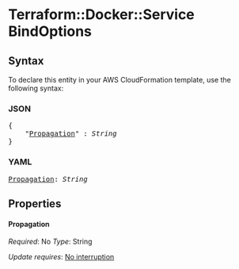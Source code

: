 # Terraform::Docker::Service BindOptions

## Syntax

To declare this entity in your AWS CloudFormation template, use the following syntax:

### JSON

<pre>
{
    "<a href="#propagation" title="Propagation">Propagation</a>" : <i>String</i>
}
</pre>

### YAML

<pre>
<a href="#propagation" title="Propagation">Propagation</a>: <i>String</i>
</pre>

## Properties

#### Propagation

_Required_: No
_Type_: String

_Update requires_: [No interruption](https://docs.aws.amazon.com/AWSCloudFormation/latest/UserGuide/using-cfn-updating-stacks-update-behaviors.html#update-no-interrupt)

